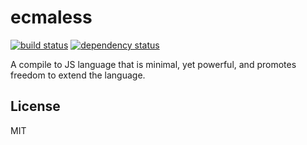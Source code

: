 # ecmaless

[![build status](https://secure.travis-ci.org/smallhelm/ecmaless.png)](https://travis-ci.org/smallhelm/ecmaless)
[![dependency status](https://david-dm.org/smallhelm/ecmaless.svg)](https://david-dm.org/smallhelm/ecmaless)

A compile to JS language that is minimal, yet powerful, and promotes freedom to extend the language.

## License
MIT
